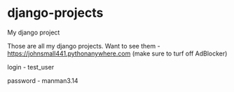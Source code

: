 # django-projects
My django project

Those are all my django projects. Want to see them - https://johnsmall441.pythonanywhere.com (make sure to turf off AdBlocker)

login - test_user

password - manman3.14
